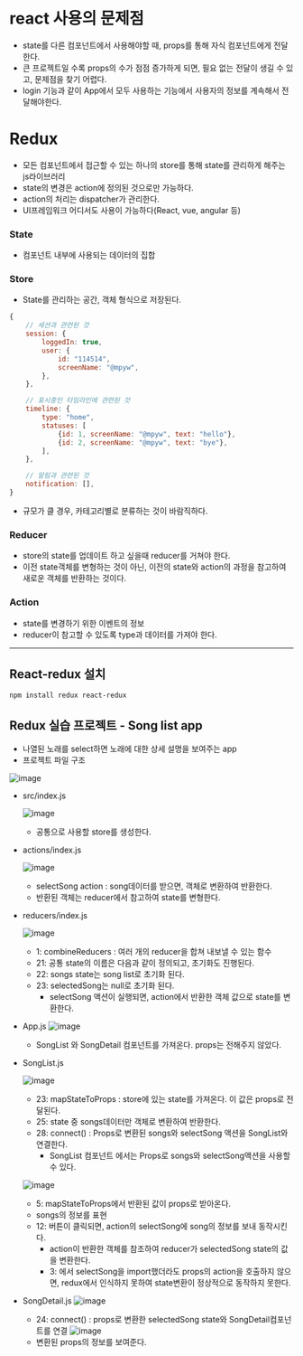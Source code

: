 # react 사용의 문제점

-   state를 다른 컴포넌트에서 사용해야할 때, props를 통해 자식 컴포넌트에게 전달한다.
-   큰 프로젝트일 수록 props의 수가 점점 증가하게 되면, 필요 없는 전달이 생길 수 있고, 문제점을 찾기 어렵다.
-   login 기능과 같이 App에서 모두 사용하는 기능에서 사용자의 정보를 계속해서 전달해야한다.

# Redux

-   모든 컴포넌트에서 접근할 수 있는 하나의 store를 통해 state를 관리하게 해주는 js라이브러리
-   state의 변경은 action에 정의된 것으로만 가능하다.
-   action의 처리는 dispatcher가 관리한다.
-   UI프레임워크 어디서도 사용이 가능하다(React, vue, angular 등)

### State

-   컴포넌트 내부에 사용되는 데이터의 집합

### Store

-   State를 관리하는 공간, 객체 형식으로 저장된다.

```jsx
{
    // 세션과 관련된 것
    session: {
        loggedIn: true,
        user: {
            id: "114514",
            screenName: "@mpyw",
        },
    },

    // 표시중인 타임라인에 관련된 것
    timeline: {
        type: "home",
        statuses: [
            {id: 1, screenName: "@mpyw", text: "hello"},
            {id: 2, screenName: "@mpyw", text: "bye"},
        ],
    },

    // 알림과 관련된 것
    notification: [],
}
```

-   규모가 클 경우, 카테고리별로 분류하는 것이 바람직하다.

### Reducer

-   store의 state를 업데이트 하고 싶을때 reducer를 거쳐야 한다.
-   이전 state객체를 변형하는 것이 아닌, 이전의 state와 action의 과정을 참고하여 새로운 객체를 반환하는 것이다.

### Action

-   state를 변경하기 위한 이벤트의 정보
-   reducer이 참고할 수 있도록 type과 데이터를 가져야 한다.

---

## React-redux 설치

`npm install redux react-redux`

## Redux 실습 프로젝트 - Song list app

-   나열된 노래를 select하면 노래에 대한 상세 설명을 보여주는 app
-   프로젝트 파일 구조

![image](https://user-images.githubusercontent.com/92558961/148911497-d14a1738-9e98-4de3-a2b3-05357bb3dad0.png)

-   src/index.js

    ![image](https://user-images.githubusercontent.com/92558961/148911580-ac9d3a3e-e22c-4d71-bcb1-ad0c7d60f341.png)

    -   공통으로 사용할 store를 생성한다.

-   actions/index.js

    ![image](https://user-images.githubusercontent.com/92558961/148911637-eebb401c-4e99-4436-b73b-a1a02ecb023e.png)

    -   selectSong action : song데이터를 받으면, 객체로 변환하여 반환한다.
    -   반환된 객체는 reducer에서 참고하여 state를 변형한다.

-   reducers/index.js

    ![image](https://user-images.githubusercontent.com/92558961/148911680-6074ac8d-11ae-4ba4-9af4-f0883ff232f3.png)

    -   1: combineReducers : 여러 개의 reducer을 합쳐 내보낼 수 있는 함수
    -   21: 공통 state의 이름은 다음과 같이 정의되고, 초기화도 진행된다.
    -   22: songs state는 song list로 초기화 된다.
    -   23: selectedSong는 null로 초기화 된다.
        -   selectSong 액션이 실행되면, action에서 반환한 객체 값으로 state를 변환한다.

-   App.js
    ![image](https://user-images.githubusercontent.com/92558961/148911721-4aab9b8b-7194-4dc9-9c24-75f595371bbd.png)
    -   SongList 와 SongDetail 컴포넌트를 가져온다. props는 전해주지 않았다.
-   SongList.js

    ![image](https://user-images.githubusercontent.com/92558961/148911754-078dabe2-2ad8-4a2d-8179-213fa80a783a.png)

    -   23: mapStateToProps : store에 있는 state를 가져온다. 이 값은 props로 전달된다.
    -   25: state 중 songs데이터만 객체로 변환하여 반환한다.
    -   28: connect() : Props로 변환된 songs와 selectSong 액션을 SongList와 연결한다.
        -   SongList 컴포넌트 에서는 Props로 songs와 selectSong액션을 사용할 수 있다.

    ![image](https://user-images.githubusercontent.com/92558961/148911795-40a4542d-918e-4842-bb4d-f5b46d2e72d7.png)

    -   5: mapStateToProps에서 반환된 값이 props로 받아온다.
    -   songs의 정보를 표현
    -   12: 버튼이 클릭되면, action의 selectSong에 song의 정보를 보내 동작시킨다.
        -   action이 반환한 객체를 참조하여 reducer가 selectedSong state의 값을 변환한다.
        -   3: 에서 selectSong을 import했더라도 props의 action을 호출하지 않으면,
            redux에서 인식하지 못하여 state변환이 정상적으로 동작하지 못한다.

-   SongDetail.js
    ![image](https://user-images.githubusercontent.com/92558961/148911819-fc8dbc08-dc3c-4295-b4f4-1c2bf15ac44d.png)
    -   24: connect() : props로 변환한 selectedSong state와 SongDetail컴포넌트를 연결
    ![image](https://user-images.githubusercontent.com/92558961/148911842-c274c3fe-3b6c-47ff-955f-3057959be84b.png)
    -   변환된 props의 정보를 보여준다.
